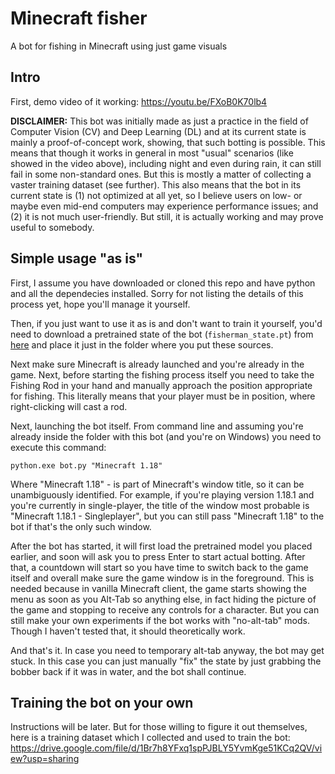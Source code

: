 # Minecraft fisher

A bot for fishing in Minecraft using just game visuals

## Intro

First, demo video of it working: https://youtu.be/FXoB0K70lb4

**DISCLAIMER:** This bot was initially made as just a practice in the field of Computer Vision (CV) and Deep Learning (DL)
and at its current state is mainly a proof-of-concept work, showing, that such botting is possible.
This means that though it works in general in most "usual" scenarios (like showed in the video above), including night and even
during rain, it can still fail in some non-standard ones. But this is mostly a matter of collecting
a vaster training dataset (see further). This also means that the bot in its current state is (1) not optimized at all yet,
so I believe users on low- or maybe even mid-end computers may experience performance issues; and (2) it is not much user-friendly.
But still, it is actually working and may prove useful to somebody.

## Simple usage "as is"

First, I assume you have downloaded or cloned this repo and have python and all the dependecies installed.
Sorry for not listing the details of this process yet, hope you'll manage it yourself.

Then, if you just want to use it as is and don't want to train it yourself, you'd need to
download a pretrained state of the bot (`fisherman_state.pt`) from [here](https://drive.google.com/file/d/1Lp0SOxq3tlVs1MKDXxcKZQHNqixCb-E4/view?usp=sharing)
and place it just in the folder where you put these sources.

Next make sure Minecraft is already launched and you're already in the game. Next, before starting the fishing process itself
you need to take the Fishing Rod in your hand and manually approach the position appropriate for fishing. This literally means
that your player must be in position, where right-clicking will cast a rod.

Next, launching the bot itself. From command line and assuming you're already inside the folder with this bot
(and you're on Windows) you need to execute this command:

```shell
python.exe bot.py "Minecraft 1.18"
```

Where "Minecraft 1.18" - is part of Minecraft's window title, so it can be unambiguously identified.
For example, if you're playing version 1.18.1 and you're currently in single-player, the title of 
the window most probable is "Minecraft 1.18.1 - Singleplayer", but you can still pass "Minecraft 1.18"
to the bot if that's the only such window.

After the bot has started, it will first load the pretrained model you placed earlier, and soon will
ask you to press Enter to start actual botting. After that, a countdown will start so you have time to switch
back to the game itself and overall make sure the game window is in the foreground. This is needed because in
vanilla Minecraft client, the game starts showing the menu as soon as you Alt-Tab so anything else, in fact hiding the
picture of the game and stopping to receive any controls for a character. But you can still make your own experiments
if the bot works with "no-alt-tab" mods. Though I haven't tested that, it should theoretically work.

And that's it. In case you need to temporary alt-tab anyway, the bot may get stuck. In this case you can
just manually "fix" the state by just grabbing the bobber back if it was in water, and the bot shall continue.

## Training the bot on your own

Instructions will be later. But for those willing to figure it out themselves, here is a training dataset
which I collected and used to train the bot: https://drive.google.com/file/d/1Br7h8YFxq1spPJBLY5YvmKge51KCq2QV/view?usp=sharing